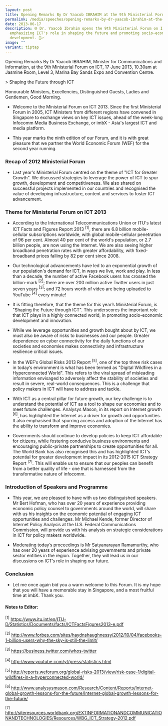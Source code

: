 ```yaml
---
layout: post
title: Opening Remarks By Dr Yaacob IBRAHIM at the 9th Ministerial Forum on ICT
permalink: /media/speeches/opening-remarks-by-dr-yaacob-ibrahim-at-the-9th-ministerial-forum-on-ict/
date: 2013-06-17
description: 🌐 Dr. Yaacob Ibrahim opens the 9th Ministerial Forum on ICT,
  emphasizing ICT's role in shaping the future and promoting socio-economic
  development. 🚀📈
image: ""
variant: tiptap
---
```

<p>Opening Remarks By Dr Yaacob IBRAHIM, Minister for Communications and
Information, at the 9th Ministerial Forum on ICT, 17 June 2013, 10.30am
at Jasmine Room, Level 3, Marina Bay Sands Expo and Convention Centre.</p>
<p>&gt; Shaping the Future through ICT</p>
<p>Honourable Ministers, Excellencies, Distinguished Guests, Ladies and Gentlemen,
Good Morning.</p>
<ul>
<li>
<p>Welcome to the Ministerial Forum on ICT 2013. Since the first Ministerial
Forum in 2005, ICT Ministers from different regions have convened in Singapore
to exchange views on key ICT issues, ahead of the week-long Infocomm Media
Business Exchange, or imbX - Asia's largest ICT and media platform.</p>
</li>
<li>
<p>This year marks the ninth edition of our Forum, and it is with great pleasure
that we partner the World Economic Forum (WEF) for the second year running.</p>
</li>
</ul>
<h3>Recap of 2012 Ministerial Forum</h3>
<ul data-tight="true" class="tight">
<li>
<p>Last year's Ministerial Forum centred on the theme of "ICT for Greater
Growth". We discussed strategies to leverage the power of ICT to spur growth,
development and competitiveness. We also shared on successful projects
implemented in our countries and recognised the value of developing infrastructure,
content and services to foster ICT advancement.</p>
</li>
</ul>
<h3>Theme for Ministerial Forum on ICT 2013</h3>
<ul>
<li>
<p>According to the International Telecommunications Union or ITU's latest
ICT Facts and Figures Report 2013 <sup>[1]</sup>, there are 6.8 billion
mobile-cellular subscriptions worldwide, with global mobile-cellular penetration
of 96 per cent. Almost 40 per cent of the world's population, or 2.7 billion
people, are now using the Internet. We are also seeing higher broadband
penetration rates with greater affordability, with fixed-broadband prices
falling by 82 per cent since 2008.</p>
</li>
<li>
<p>Our technological advancements have led to an exponential growth of our
population's demand for ICT, in ways we live, work and play. In less than
a decade, the number of active Facebook users has crossed the billion-mark <sup>[2]</sup>;
there are over 200 million active Twitter users in just seven years <sup>[3]</sup>;
and 72 hours worth of video are being uploaded to YouTube <sup>[4]</sup> every
minute!</p>
</li>
<li>
<p>It is fitting therefore, that the theme for this year’s Ministerial Forum,
is "Shaping the Future through ICT". This underscores the important role
that ICT plays in a highly connected world, in promoting socio-economic
development and innovation.</p>
</li>
<li>
<p>While we leverage opportunities and growth bought about by ICT, we must
also be aware of risks to businesses and our people. Greater dependence
on cyber connectivity for the daily functions of our societies and economies
makes connectivity and infrastructure resilience critical issues.</p>
</li>
<li>
<p>In the WEF’s Global Risks 2013 Report <sup>[5]</sup>, one of the top three
risk cases in today’s environment is what has been termed as "Digital Wildfires
in a Hyperconnected World". This refers to the viral spread of misleading
information envisaged to adversely affect the stability of societies and
result in severe, real-world consequences. This is a challenge that policy
makers in ICT will have to address and tackle.</p>
</li>
<li>
<p>With ICT as a central pillar for future growth, our key challenge is to
understand the potential of ICT as a tool to shape our economies and to
meet future challenges. Analysys Mason, in its report on Internet growth <sup>[6]</sup>,
has highlighted the Internet as a driver for growth and opportunities.
It also emphasised that spurring access and adoption of the Internet has
the ability to transform and improve economies.</p>
</li>
<li>
<p>Governments should continue to develop policies to keep ICT affordable
for citizens, while fostering conducive business environments and encouraging
public-private partnerships to create opportunities for all. The World
Bank has also recognised this and has highlighted ICT’s potential for greater
development impact in its 2012-2015 ICT Strategy Report <sup>[7]</sup>.
This will enable us to ensure that our peoples can benefit from a better
quality of life - one that is harnessed from the transformative nature
of infocomm.</p>
</li>
</ul>
<h3>Introduction of Speakers and Programme</h3>
<ul>
<li>
<p>This year, we are pleased to have with us two distinguished speakers.
Mr Bert Hofman, who has over 20 years of experience providing economic
policy counsel to governments around the world, will share with us his
insights on the economic potential of engaging ICT opportunities and challenges.
Mr Michael Kende, former Director of Internet Policy Analysis at the U.S.
Federal Communications Commission, will provide us with his analysis on
strategic considerations in ICT for policy makers worldwide.</p>
</li>
<li>
<p>Moderating today’s proceedings is Mr Satyanarayan Ramamurthy, who has
over 20 years of experience advising governments and private sector entities
in the region. Together, they will lead us in our discussions on ICT’s
role in shaping our future.</p>
</li>
</ul>
<h3>Conclusion</h3>
<ul data-tight="true" class="tight">
<li>
<p>Let me once again bid you a warm welcome to this Forum. It is my hope
that you will have a memorable stay in Singapore, and a most fruitful time
at imbX. Thank you.</p>
</li>
</ul>
<h4>Notes to Editor:</h4>
<p><sup>[1]</sup>  <a href="https://www.itu.int/en/ITU-D/Statistics/Documents/facts/ICTFactsFigures2013-e.pdf" rel="noopener noreferrer nofollow" target="_blank"><u>https://www.itu.int/en/ITU-D/Statistics/Documents/facts/ICTFactsFigures2013-e.pdf</u></a>
</p>
<p><sup>[2]</sup>  <a href="http://www.forbes.com/sites/haydnshaughnessy/2012/10/04/facebooks-1-billion-users-why-the-sky-is-still-the-limit/" rel="noopener noreferrer nofollow" target="_blank"><u>http://www.forbes.com/sites/haydnshaughnessy/2012/10/04/facebooks-1-billion-users-why-the-sky-is-still-the-limit/</u></a>
</p>
<p><sup>[3] </sup><a href="https://business.twitter.com/whos-twitter" rel="noopener noreferrer nofollow" target="_blank"><u>https://business.twitter.com/whos-twitter</u></a>
</p>
<p><sup>[4] </sup><a href="http://www.youtube.com/yt/press/statistics.html" rel="noopener noreferrer nofollow" target="_blank"><u>http://www.youtube.com/yt/press/statistics.html</u></a>
</p>
<p><sup>[5] </sup><a href="http://reports.weforum.org/global-risks-2013/view/risk-case-1/digital-wildfires-in-a-hyperconnected-world/" rel="noopener noreferrer nofollow" target="_blank"><u>http://reports.weforum.org/global-risks-2013/view/risk-case-1/digital-wildfires-in-a-hyperconnected-world/</u></a>
</p>
<p><sup>[6] </sup><a href="http://www.analysysmason.com/Research/Content/Reports/Internet-global-growth-lessons-for-the-future/Internet-global-growth-lessons-for-the-future/" rel="noopener noreferrer nofollow" target="_blank"><u>http://www.analysysmason.com/Research/Content/Reports/Internet-global-growth-lessons-for-the-future/Internet-global-growth-lessons-for-the-future/</u></a>
</p>
<p><sup>[7] </sup><a href="http://siteresources.worldbank.org/EXTINFORMATIONANDCOMMUNICATIONANDTECHNOLOGIES/Resources/WBG_ICT_Strategy-2012.pdf" rel="noopener noreferrer nofollow" target="_blank"><u>http://siteresources.worldbank.org/EXTINFORMATIONANDCOMMUNICATIONANDTECHNOLOGIES/Resources/WBG_ICT_Strategy-2012.pdf</u></a>
</p>
<p></p>